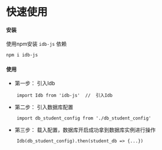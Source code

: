 # 快速使用
#### 安装
使用npm安装 `idb-js` 依赖
```bash
npm i idb-js
```
#### 使用
* 第一步： 引入Idb
```
    import Idb from 'idb-js'  //  引入Idb
```
* 第二步： 引入数据库配置
```
    import db_student_config from './db_student_config'
```
  
* 第三步： 载入配置，数据库开启成功拿到数据库实例进行操作
```
    Idb(db_student_config).then(student_db => {...})
```